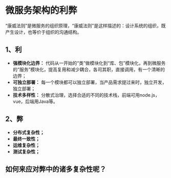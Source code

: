 # 微服务架构的利弊

“康威法则”是微服务的组织原理，“康威法则”是这样描述的：设计系统的组织，既产生设计，也等价于组织的沟通结构。

## 1、利
- **强模块化边界：** 代码从一开始的“类”做模块化到“库、包”模块化，再到微服务的“服务”模块化，提高复用和减少耦合，各司其职，直接调用，有一个清晰的边界；
- **可独立部署：** 每一个模块都可以独立部署，当产品需求提过来时，独立开发，独立部署；
- **技术多样性：** 分散式治理，选择合适的不同的技术栈，前端可用node.js，vue，后端用Java等。

## 2、弊
- **分布式复杂性；** 
- **最终一致性；** 
- **运维复杂性；** 
- **测试复杂性；** 


## 如何来应对弊中的诸多复杂性呢？